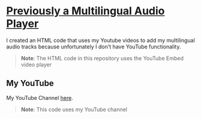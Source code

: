 # [Previously a Multilingual Audio Player](https://gabgames.github.io/)
I created an HTML code that uses my Youtube videos to add my multilingual audio tracks because unfortunately I don't have YouTube functionality.

> **Note**:
The HTML code in this repository uses the YouTube Embed video player

## My YouTube
My YouTube Channel [here](https://www.youtube.com/@HappyGab).

> **Note**:
This code uses my YouTube channel
